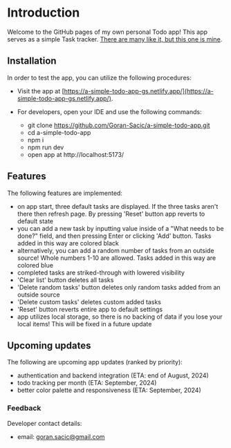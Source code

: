 # Introduction

Welcome to the GitHub pages of my own personal Todo app! This app serves as a simple Task tracker. [There are many like it, but this one is mine](https://en.wikipedia.org/wiki/Rifleman%27s_Creed).

## Installation

In order to test the app, you can utilize the following procedures:

- Visit the app at [https://a-simple-todo-app-gs.netlify.app/](https://a-simple-todo-app-gs.netlify.app/).

- For developers, open your IDE and use the following commands:
  - git clone https://github.com/Goran-Sacic/a-simple-todo-app.git
  - cd a-simple-todo-app
  - npm i
  - npm run dev
  - open app at http://localhost:5173/

## Features

The following features are implemented:

- on app start, three default tasks are displayed. If the three tasks aren't there then refresh page. By pressing 'Reset' button app reverts to default state
- you can add a new task by inputting value inside of a "What needs to be done?" field, and then pressing Enter or clicking 'Add' button. Tasks added in this way are colored black
- alternatively, you can add a random number of tasks from an outside source! Whole numbers 1-10 are allowed. Tasks added in this way are colored blue
- completed tasks are striked-through with lowered visibility
- 'Clear list' button deletes all tasks
- 'Delete random tasks' button deletes only random tasks added from an outside source
- 'Delete custom tasks' deletes custom added tasks
- 'Reset' button reverts entire app to default settings
- app utilizes local storage, so there is no backing of data if you lose your local items! This will be fixed in a future update

## Upcoming updates

The following are upcoming app updates (ranked by priority):

- authentication and backend integration (ETA: end of August, 2024)
- todo tracking per month (ETA: September, 2024)
- better color palette and responsiveness (ETA: September, 2024)

### Feedback

Developer contact details:

- email: goran.sacic@gmail.com
